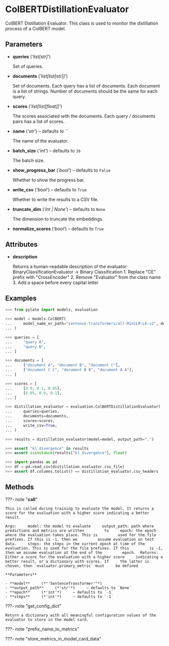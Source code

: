 # ColBERTDistillationEvaluator

ColBERT Distillation Evaluator. This class is used to monitor the distillation process of a ColBERT model.



## Parameters

- **queries** (*'list[str]'*)

    Set of queries.

- **documents** (*'list[list[str]]'*)

    Set of documents. Each query has a list of documents. Each document is a list of strings. Number of documents should be the same for each query.

- **scores** (*'list[list[float]]'*)

    The scores associated with the documents. Each query / documents pairs has a list of scores.

- **name** (*'str'*) – defaults to ``

    The name of the evaluator.

- **batch_size** (*'int'*) – defaults to `16`

    The batch size.

- **show_progress_bar** (*'bool'*) – defaults to `False`

    Whether to show the progress bar.

- **write_csv** (*'bool'*) – defaults to `True`

    Whether to write the results to a CSV file.

- **truncate_dim** (*'int | None'*) – defaults to `None`

    The dimension to truncate the embeddings.

- **normalize_scores** (*'bool'*) – defaults to `True`


## Attributes

- **description**

    Returns a human-readable description of the evaluator: BinaryClassificationEvaluator -> Binary Classification  1. Replace "CE" prefix with "CrossEncoder" 2. Remove "Evaluator" from the class name 3. Add a space before every capital letter


## Examples

```python
>>> from pylate import models, evaluation

>>> model = models.ColBERT(
...     model_name_or_path="sentence-transformers/all-MiniLM-L6-v2", device="cpu"
... )

>>> queries = [
...     "query A",
...     "query B",
... ]

>>> documents = [
...     ["document A", "document B", "document C"],
...     ["document C C", "document B B", "document A A"],
... ]

>>> scores = [
...     [0.9, 0.1, 0.05],
...     [0.05, 0.9, 0.1],
... ]

>>> distillation_evaluator = evaluation.ColBERTDistillationEvaluator(
...     queries=queries,
...     documents=documents,
...     scores=scores,
...     write_csv=True,
... )

>>> results = distillation_evaluator(model=model, output_path=".")

>>> assert "kl_divergence" in results
>>> assert isinstance(results["kl_divergence"], float)

>>> import pandas as pd
>>> df = pd.read_csv(distillation_evaluator.csv_file)
>>> assert df.columns.tolist() == distillation_evaluator.csv_headers
```

## Methods

???- note "__call__"

    This is called during training to evaluate the model. It returns a score for the evaluation with a higher score indicating a better result.

    Args:     model: the model to evaluate     output_path: path where predictions and metrics are written         to     epoch: the epoch where the evaluation takes place. This is         used for the file prefixes. If this is -1, then we         assume evaluation on test data.     steps: the steps in the current epoch at time of the         evaluation. This is used for the file prefixes. If this         is -1, then we assume evaluation at the end of the         epoch.  Returns:     Either a score for the evaluation with a higher score     indicating a better result, or a dictionary with scores. If     the latter is chosen, then `evaluator.primary_metric` must     be defined

    **Parameters**

    - **model**     (*"'SentenceTransformer'"*)
    - **output_path**     (*'str'*)     – defaults to `None`
    - **epoch**     (*'int'*)     – defaults to `-1`
    - **steps**     (*'int'*)     – defaults to `-1`

???- note "get_config_dict"

    Return a dictionary with all meaningful configuration values of the evaluator to store in the model card.


???- note "prefix_name_to_metrics"

???- note "store_metrics_in_model_card_data"
